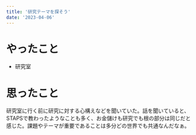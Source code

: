 ```yaml
---
title: '研究テーマを探そう'
date: '2023-04-06'
---
```


# やったこと

- 研究室

# 思ったこと


研究室に行く前に研究に対する心構えなどを聞いていた。話を聞いていると、STAPSで教わったようなことも多く、お金儲けも研究でも根の部分は同じだと感じた。課題やテーマが重要であることは多分どの世界でも共通なんだなぁ。

